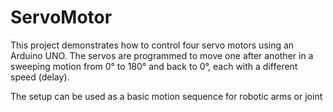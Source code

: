 # ServoMotor



This project demonstrates how to control four servo motors using an Arduino UNO. The servos are programmed to move one after another in a sweeping motion from 0° to 180° and back to 0°, each with a different speed (delay).

The setup can be used as a basic motion sequence for robotic arms or joint

